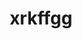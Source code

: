 ---
title: xrkffgg
github: https://github.com/xrkffgg
mode: dark
transition: 1s
score: 40.1
archetype:
- Minimalistic
---